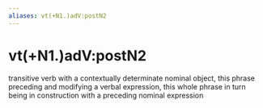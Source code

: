 ```yaml
---
aliases: vt(+N1.)adV:postN2
---
```

# vt(+N1.)adV:postN2

transitive verb with a contextually determinate nominal object, this phrase preceding and modifying a verbal expression, this whole phrase in turn being in construction with a preceding nominal expression
